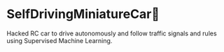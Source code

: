 # SelfDrivingMiniatureCar🚗
Hacked RC car to drive autonomously and follow traffic signals and rules using Supervised Machine Learning.
